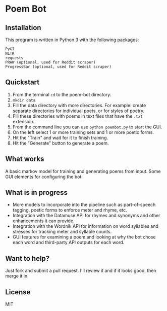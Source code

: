 Poem Bot
========

Installation
------------

This program is written in Python 3 with the following packages:

    PyGI
    NLTK
    requests
    PRAW (optional, used for Reddit scraper)
    ProgressBar (optional, used for Reddit scraper)

Quickstart
----------

1. From the terminal ```cd``` to the poem-bot directory.
2. ```mkdir data```
3. Fill the data directory with more directories. For example: create separate
   directories for individual poets, or for styles of poetry.
4. Fill these directories with poems in text files that have the
   ```.txt``` extension.
5. From the command line you can use ```python poembot.py``` to start the GUI.
6. On the left select 1 or more training sets and 1 or more poetic forms.
7. Hit the "Train" and wait for it to finish training.
8. Hit the "Generate" button to generate a poem.

What works
----------

A basic markov model for training and generating poems from input. Some GUI
elements for configuring the bot.

What is in progress
-------------------

* More models to incorporate into the pipeline such as part-of-speech tagging,
  poetic forms to enforce meter and rhyme, etc.
* Integration with the Datamuse API for rhymes and synonyms and other
  enhancements it can provide.
* Integration with the Wordnik API for information on word syllables and
  stresses for tracking meter and syllable counts.
* GUI features for examining a poem and looking at why the bot chose each
  word and third-party API outputs for each word.

Want to help?
-------------

Just fork and submit a pull request. I'll review it and if it looks good, then
merge it in.

License
-------

MIT
